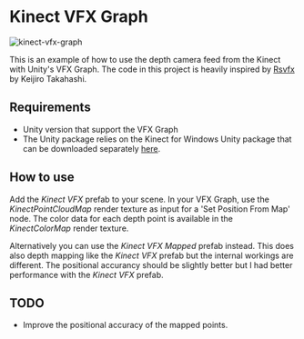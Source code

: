 # Kinect VFX Graph

![kinect-vfx-graph](https://user-images.githubusercontent.com/2318616/55361243-e6988300-54d6-11e9-881c-43d5d82dfc35.gif)

This is an example of how to use the depth camera feed from the Kinect with Unity's VFX Graph. The code in this project is heavily inspired by [Rsvfx](https://github.com/keijiro/Rsvfx) by Keijiro Takahashi.

## Requirements

- Unity version that support the VFX Graph
- The Unity package relies on the Kinect for Windows Unity package that can be downloaded separately [here](https://developer.microsoft.com/en-us/windows/kinect).

## How to use

Add the _Kinect VFX_ prefab to your scene. In your VFX Graph, use the _KinectPointCloudMap_ render texture as input for a 'Set Position From Map' node.
The color data for each depth point is available in the _KinectColorMap_ render texture.

Alternatively you can use the _Kinect VFX Mapped_ prefab instead. This does also depth mapping like the _Kinect VFX_ prefab but the internal workings are different. The positional accurancy should be slightly better but I had better performance with the _Kinect VFX_ prefab.

## TODO

- Improve the positional accuracy of the mapped points.


